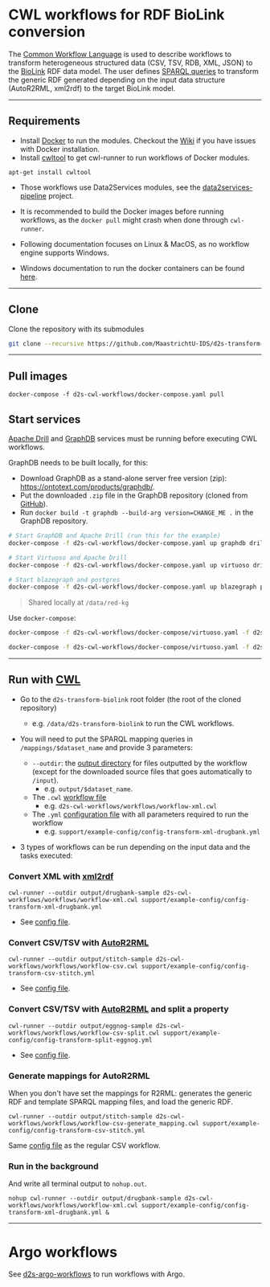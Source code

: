 # CWL workflows for RDF BioLink conversion

The [Common Workflow Language](https://www.commonwl.org/) is used to describe workflows to transform heterogeneous structured data (CSV, TSV, RDB, XML, JSON) to the [BioLink](https://biolink.github.io/biolink-model/docs/) RDF data model. The user defines [SPARQL queries](https://github.com/MaastrichtU-IDS/d2s-transform-biolink/blob/master/mapping/pharmgkb/insert-pharmgkb.rq) to transform the generic RDF generated depending on the input data structure (AutoR2RML, xml2rdf) to the target BioLink model.

---

## Requirements

- Install [Docker](https://docs.docker.com/install/) to run the modules. Checkout the [Wiki](https://github.com/MaastrichtU-IDS/data2services-pipeline/wiki/Docker-documentation) if you have issues with Docker installation.
- Install [cwltool](https://github.com/common-workflow-language/cwltool#install) to get cwl-runner to run workflows of Docker modules.

```shell
apt-get install cwltool
```

- Those workflows use Data2Services modules, see the [data2services-pipeline](https://github.com/MaastrichtU-IDS/data2services-pipeline) project.
- It is recommended to build the Docker images before running workflows, as the `docker pull` might crash when done through `cwl-runner`.

- Following documentation focuses on Linux & MacOS, as no workflow engine supports Windows.
- Windows documentation to run the docker containers can be found [here](https://github.com/MaastrichtU-IDS/data2services-pipeline/wiki/Run-on-Windows).

---

## Clone

Clone the repository with its submodules

```bash
git clone --recursive https://github.com/MaastrichtU-IDS/d2s-transform-biolink.git
```

---

## Pull images

```shell
docker-compose -f d2s-cwl-workflows/docker-compose.yaml pull
```

## Start services

[Apache Drill](https://github.com/amalic/apache-drill) and [GraphDB](https://github.com/MaastrichtU-IDS/graphdb/) services must be running before executing CWL workflows.

GraphDB needs to be built locally, for this:

* Download GraphDB as a stand-alone server free version (zip): https://ontotext.com/products/graphdb/.
* Put the downloaded `.zip` file in the GraphDB repository (cloned from [GitHub](https://github.com/MaastrichtU-IDS/graphdb/)).
* Run `docker build -t graphdb --build-arg version=CHANGE_ME .` in the GraphDB repository.

```bash
# Start GraphDB and Apache Drill (run this for the example)
docker-compose -f d2s-cwl-workflows/docker-compose.yaml up graphdb drill

# Start Virtuoso and Apache Drill
docker-compose -f d2s-cwl-workflows/docker-compose.yaml up virtuoso drill

# Start blazegraph and postgres
docker-compose -f d2s-cwl-workflows/docker-compose.yaml up blazegraph postgres
```

> Shared locally at `/data/red-kg`

Use `docker-compose`:

```bash
docker-compose -f d2s-cwl-workflows/docker-compose/virtuoso.yaml -f d2s-cwl-workflows/docker-compose/drill.yaml -f d2s-cwl-workflows/docker-compose/postgres.yaml up -d --build --force-recreate

docker-compose -f d2s-cwl-workflows/docker-compose/virtuoso.yaml -f d2s-cwl-workflows/docker-compose/drill.yaml up -d --build --force-recreate
```

---

## Run with [CWL](https://www.commonwl.org/)

* Go to the `d2s-transform-biolink` root folder (the root of the cloned repository)
  * e.g. `/data/d2s-transform-biolink` to run the CWL workflows.

* You will need to put the SPARQL mapping queries in `/mappings/$dataset_name` and provide 3 parameters:
  * `--outdir`: the [output directory](https://github.com/MaastrichtU-IDS/d2s-transform-biolink/tree/master/output/stitch) for files outputted by the workflow (except for the downloaded source files that goes automatically to `/input`). 
    * e.g. `output/$dataset_name`.
  * The `.cwl` [workflow file](https://github.com/MaastrichtU-IDS/d2s-transform-biolink/blob/master/support/cwl/workflow-xml.cwl)
    * e.g. `d2s-cwl-workflows/workflows/workflow-xml.cwl`
  * The `.yml` [configuration file](https://github.com/MaastrichtU-IDS/d2s-transform-biolink/blob/master/support/example-config/config-transform-xml-drugbank.yml) with all parameters required to run the workflow
    * e.g. `support/example-config/config-transform-xml-drugbank.yml`

* 3 types of workflows can be run depending on the input data and the tasks executed:

### Convert XML with [xml2rdf](https://github.com/MaastrichtU-IDS/xml2rdf)

```shell
cwl-runner --outdir output/drugbank-sample d2s-cwl-workflows/workflows/workflow-xml.cwl support/example-config/config-transform-xml-drugbank.yml
```

* See [config file](https://github.com/MaastrichtU-IDS/d2s-transform-biolink/blob/master/support/example-config/config-transform-xml-drugbank.yml).

### Convert CSV/TSV with [AutoR2RML](https://github.com/amalic/autor2rml)

```shell
cwl-runner --outdir output/stitch-sample d2s-cwl-workflows/workflows/workflow-csv.cwl support/example-config/config-transform-csv-stitch.yml
```

* See [config file](https://github.com/MaastrichtU-IDS/d2s-transform-biolink/blob/master/support/example-config/config-transform-csv-stitch.yml).

### Convert CSV/TSV with [AutoR2RML](https://github.com/amalic/autor2rml) and split a property

```shell
cwl-runner --outdir output/eggnog-sample d2s-cwl-workflows/workflows/workflow-csv-split.cwl support/example-config/config-transform-split-eggnog.yml
```

* See [config file](https://github.com/MaastrichtU-IDS/d2s-transform-biolink/blob/master/support/example-config/config-transform-split-eggnog.yml).

### Generate mappings for AutoR2RML

When you don't have set the mappings for R2RML: generates the generic RDF and template SPARQL mapping files, and load the generic RDF.

```shell
cwl-runner --outdir output/stitch-sample d2s-cwl-workflows/workflows/workflow-csv-generate_mapping.cwl support/example-config/config-transform-csv-stitch.yml
```

Same [config file](https://github.com/MaastrichtU-IDS/d2s-transform-biolink/blob/master/support/cwl/config/config-transform-csv-stitch.yml) as the regular CSV workflow.

### Run in the background

And write all terminal output to `nohup.out`.

```shell
nohup cwl-runner --outdir output/drugbank-sample d2s-cwl-workflows/workflows/workflow-xml.cwl support/example-config/config-transform-xml-drugbank.yml &
```



---

# Argo workflows

See [d2s-argo-workflows](https://github.com/MaastrichtU-IDS/d2s-argo-workflows) to run workflows with Argo.
